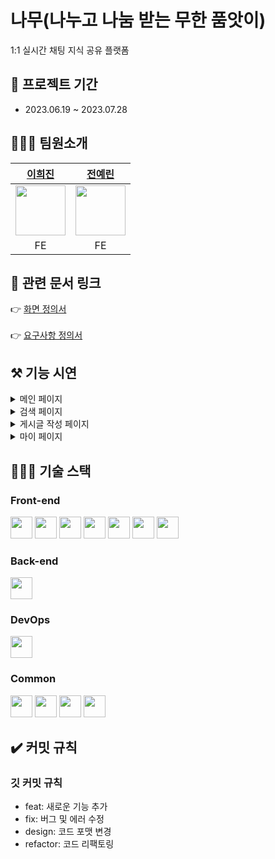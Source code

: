 # 나무(나누고 나눔 받는 무한 품앗이)

1:1 실시간 채팅 지식 공유 플랫폼

## 📅 **프로젝트 기간**

- 2023.06.19 ~ 2023.07.28

## 🙇🏻‍♂️ **팀원소개**

|                                       [이희진](https://github.com/9lumint)                                        |                   [전예린](https://github.com/sweetyr928)                    |
| :---------------------------------------------------------------------------------------------------------------: | :--------------------------------------------------------------------------: |
| <img src="https://github.com/Project-Namu/namu/assets/131740436/c70960ba-d8c1-44f0-9e19-64d49bcc5b3b" width="80"> | <img src="https://avatars.githubusercontent.com/u/111138420?v=4" width="80"> |
|                                                        FE                                                         |                                      FE                                      |

## 📜 **관련 문서 링크**

👉 [화면 정의서](https://www.figma.com/file/GsYNnCvNtXQaoWdy5LgEyB/%EB%82%98%EB%AC%B4?type=design&node-id=0-1&mode=design&t=GW2baxPnG6sHNJnm-0)<br/>
<br/>
👉 [요구사항 정의서](https://docs.google.com/spreadsheets/d/106qPPfNfvlYh-XcL4ZThDmyfOOcLYfndg9o99N0MTM8/edit#gid=0)<br/>

## ⚒️ **기능 시연**

<details>
<summary>메인 페이지</summary><br/>
👉 선택한 태그의 게시글 리스트 조회 및 상세 내용 조회<br/>
<img width=550 src="https://github.com/Project-Namu/namu/assets/131740436/57e06a83-5ce1-4aaa-aa72-00cdb4837ea4"><br/>
<br/>
👉 게시글 작성자에게 나무 요청 전송<br/>
<img width=550 src="https://github.com/Project-Namu/namu/assets/131740436/82739c33-9f74-4cdd-b7c2-ea4c12603de9"><br/>
<br/>
👉 채팅 및 요청 리스트 조회<br/>
<img width=550 src="https://github.com/Project-Namu/namu/assets/131740436/9ae61023-8a85-4e15-aea9-4ea3897c2b45"><br/>
<br/>
👉 1:1 실시간 채팅<br/>
<img width=550 src="https://github.com/Project-Namu/namu/assets/131740436/452be111-ea2b-43c3-ae94-f864f71f101c"><br/>
<br/>
👉 받은 나무 요청 목록 조회 요청 수락/거절<br/>
<img width=550 src="https://github.com/Project-Namu/namu/assets/131740436/ca13a692-2e25-404d-988b-7b68b0b10141"><br/>
</details>

<details>
<summary>검색 페이지</summary><br/>
👉 게시글 제목 또는 내용 검색<br/>
<img width=550 src="https://github.com/Project-Namu/namu/assets/131740436/952c9d78-0523-4831-a63d-127653aa276b"><br/>
</details>

<details>
<summary>게시글 작성 페이지</summary><br/>
👉 게시글 작성<br/>
<img width=550 src="https://github.com/Project-Namu/namu/assets/131740436/43b4a58f-2a4f-446d-a0de-e9dcdb651c48"><br/>
</details>

<details>
<summary>마이 페이지</summary><br/>
👉 대표 목패 및 레벨 조회<br/>
👉 취득 목패 조회 및 대표 목패 수정<br/>
👉 보낸 나무 요청 리스트 및 요청 상세 내용 조회<br/>
👉 작성한 게시글 리스트 조회<br/>
<img width=550 src="https://github.com/Project-Namu/namu/assets/131740436/8f79dbf7-5685-46fb-9f4c-3673a47a4482"><br/>
</details>

## 👩🏻‍🔧 **기술 스택**

### **Front-end**

<div align=left>
<img src="https://img.shields.io/badge/React-61DAFB?style=for-the-badge&amp;logo=react&amp;logoColor=black" height="35"> 
<img src="https://img.shields.io/badge/React Query-FF4154?style=for-the-badge&amp;logo=react query&amp;logoColor=black" height="35"> 
<img src="https://img.shields.io/badge/JavaScript-F7DF1E?style=for-the-badge&amp;logo=javaScript&amp;logoColor=white" height="35"> 
<img src="https://img.shields.io/badge/HTML5-E34F26?style=for-the-badge&amp;logo=html5&amp;logoColor=white" height="35"> 
<img src="https://img.shields.io/badge/Styled Components-DB7093?style=for-the-badge&amp;logo=styled-components&amp;logoColor=white" height="35"> 
<img src="https://img.shields.io/badge/Recoil-3578EC?style=for-the-badge&amp;logo=recoil&amp;logoColor=white" height="35">
<img src="https://img.shields.io/badge/MUI-007FFF?style=for-the-badge&amp;logo=mui&amp;logoColor=white" height="35">
</div>

### **Back-end**

<div align=left> 
<img src="https://img.shields.io/badge/Firebase-FFCA28?style=for-the-badge&logo=Firebase&logoColor=white" height="35"> 
</div>

### **DevOps**

<div align=left> 
<img src="https://img.shields.io/badge/Vercel-000000?style=for-the-badge&logo=Vercel&logoColor=white" height="35"> 
</div>

### **Common**

<div align=left> 
<img src="https://img.shields.io/badge/Git-F05032?style=for-the-badge&logo=Git&logoColor=white" height="35">
<img src="https://img.shields.io/badge/GitHub-181717?style=for-the-badge&logo=GitHub&logoColor=white" height="35">
<img src="https://img.shields.io/badge/Figma-F24E1E?style=for-the-badge&logo=Figma&logoColor=white" height="35">
<img src="https://img.shields.io/badge/Discord-5865F2?style=for-the-badge&logo=discord&logoColor=white" height="35">
</div>

## ✔️ 커밋 규칙

### 깃 커밋 규칙

- feat: 새로운 기능 추가
- fix: 버그 및 에러 수정
- design: 코드 포맷 변경
- refactor: 코드 리팩토링
